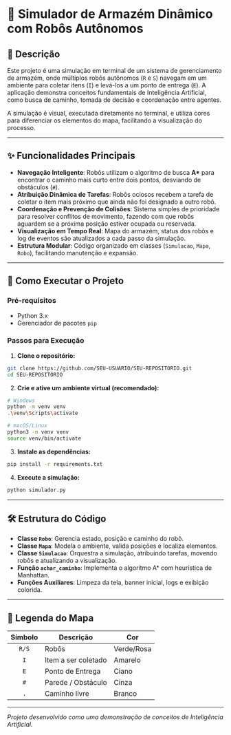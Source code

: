 # 🤖 Simulador de Armazém Dinâmico com Robôs Autônomos

## 📖 Descrição

Este projeto é uma simulação em terminal de um sistema de gerenciamento de armazém, onde múltiplos robôs autônomos (`R` e `S`) navegam em um ambiente para coletar itens (`I`) e levá-los a um ponto de entrega (`E`). A aplicação demonstra conceitos fundamentais de Inteligência Artificial, como busca de caminho, tomada de decisão e coordenação entre agentes.

A simulação é visual, executada diretamente no terminal, e utiliza cores para diferenciar os elementos do mapa, facilitando a visualização do processo.

---

## ✨ Funcionalidades Principais

* **Navegação Inteligente**: Robôs utilizam o algoritmo de busca **A\*** para encontrar o caminho mais curto entre dois pontos, desviando de obstáculos (`#`).
* **Atribuição Dinâmica de Tarefas**: Robôs ociosos recebem a tarefa de coletar o item mais próximo que ainda não foi designado a outro robô.
* **Coordenação e Prevenção de Colisões**: Sistema simples de prioridade para resolver conflitos de movimento, fazendo com que robôs aguardem se a próxima posição estiver ocupada ou reservada.
* **Visualização em Tempo Real**: Mapa do armazém, status dos robôs e log de eventos são atualizados a cada passo da simulação.
* **Estrutura Modular**: Código organizado em classes (`Simulacao`, `Mapa`, `Robo`), facilitando manutenção e expansão.

---

## 🚀 Como Executar o Projeto

### Pré-requisitos

* Python 3.x
* Gerenciador de pacotes `pip`

### Passos para Execução

1. **Clone o repositório:**

```bash
git clone https://github.com/SEU-USUARIO/SEU-REPOSITORIO.git
cd SEU-REPOSITORIO
```

2. **Crie e ative um ambiente virtual (recomendado):**

```bash
# Windows
python -m venv venv
.\venv\Scripts\activate

# macOS/Linux
python3 -m venv venv
source venv/bin/activate
```

3. **Instale as dependências:**

```bash
pip install -r requirements.txt
```

4. **Execute a simulação:**

```bash
python simulador.py
```

---

## 🛠️ Estrutura do Código

* **Classe `Robo`**: Gerencia estado, posição e caminho do robô.
* **Classe `Mapa`**: Modela o ambiente, valida posições e localiza elementos.
* **Classe `Simulacao`**: Orquestra a simulação, atribuindo tarefas, movendo robôs e atualizando a visualização.
* **Função `achar_caminho`**: Implementa o algoritmo A\* com heurística de Manhattan.
* **Funções Auxiliares**: Limpeza da tela, banner inicial, logs e exibição colorida.

---

## 🎨 Legenda do Mapa

| Símbolo | Descrição           | Cor        |
| :-----: | ------------------- | ---------- |
|  `R/S`  | Robôs               | Verde/Rosa |
|   `I`   | Item a ser coletado | Amarelo    |
|   `E`   | Ponto de Entrega    | Ciano      |
|   `#`   | Parede / Obstáculo  | Cinza      |
|   `.`   | Caminho livre       | Branco     |

---

*Projeto desenvolvido como uma demonstração de conceitos de Inteligência Artificial.*


